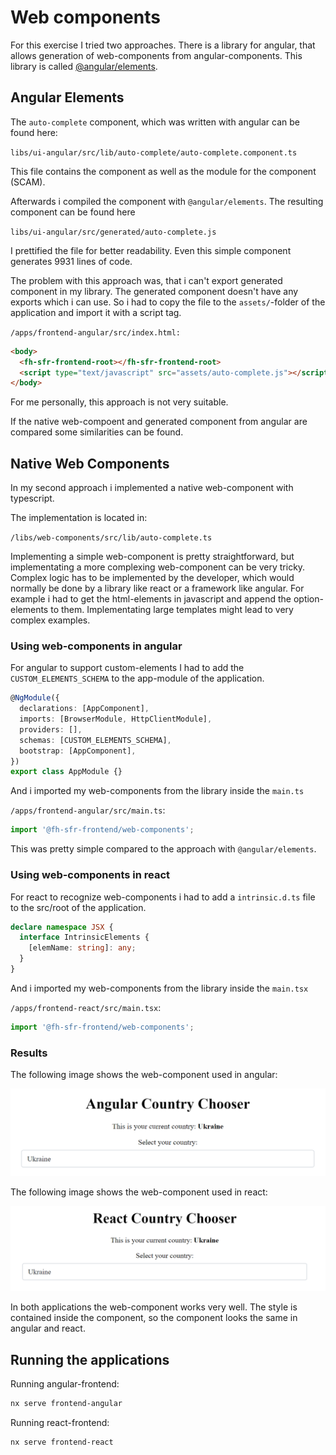 # Web components

For this exercise I tried two approaches. There is a library for angular, that allows generation of web-components from angular-components. This library is called [@angular/elements](https://angular.io/guide/elements).

## Angular Elements

The `auto-complete` component, which was written with angular can be found here: 

`libs/ui-angular/src/lib/auto-complete/auto-complete.component.ts`

This file contains the component as well as the module for the component (SCAM).

Afterwards i compiled the component with `@angular/elements`. The resulting component can be found here

`libs/ui-angular/src/generated/auto-complete.js`

I prettified the file for better readability. Even this simple component generates 9931 lines of code.

The problem with this approach was, that i can't export generated component in my library. The generated component doesn't have any exports which i can use. So i had to copy the file to the `assets/`-folder of the application and import it with a script tag.

`/apps/frontend-angular/src/index.html:`
```html
<body>
  <fh-sfr-frontend-root></fh-sfr-frontend-root>
  <script type="text/javascript" src="assets/auto-complete.js"></script>
</body>
```

For me personally, this approach is not very suitable.

If the native web-compoent and generated component from angular are compared some similarities can be found.

## Native Web Components

In my second approach i implemented a native web-component with typescript.

The implementation is located in:

`/libs/web-components/src/lib/auto-complete.ts`

Implementing a simple web-component is pretty straightforward, but implementating a more complexing web-component can be very tricky. Complex logic has to be implemented by the developer, which would normally be done by a library like react or a framework like angular. For example i had to get the html-elements in javascript and append the option-elements to them. Implementating large templates might lead to very complex examples.

### Using web-components in angular

For angular to support custom-elements I had to add the `CUSTOM_ELEMENTS_SCHEMA` to the app-module of the application.

```ts
@NgModule({
  declarations: [AppComponent],
  imports: [BrowserModule, HttpClientModule],
  providers: [],
  schemas: [CUSTOM_ELEMENTS_SCHEMA],
  bootstrap: [AppComponent],
})
export class AppModule {}
```

And i imported my web-components from the library inside the `main.ts`

`/apps/frontend-angular/src/main.ts`:
```ts
import '@fh-sfr-frontend/web-components';
```

This was pretty simple compared to the approach with `@angular/elements`.

### Using web-components in react

For react to recognize web-components i had to add a `intrinsic.d.ts` file to the src/root of the application.

```ts
declare namespace JSX {
  interface IntrinsicElements {
    [elemName: string]: any;
  }
}
```

And i imported my web-components from the library inside the `main.tsx`

`/apps/frontend-react/src/main.tsx`:
```ts
import '@fh-sfr-frontend/web-components';
```

### Results

The following image shows the web-component used in angular:

![Angular Web Componnt](img/angular-web-component.png)

The following image shows the web-component used in react:

![Angular Web Componnt](img/react-web-component.png)


In both applications the web-component works very well. The style is contained inside the component, so the component looks the same in angular and react.

## Running the applications

Running angular-frontend:

```bash
nx serve frontend-angular
```

Running react-frontend:

```bash
nx serve frontend-react
```